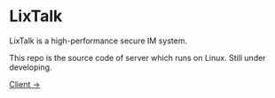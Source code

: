 # LixTalk

LixTalk is a high-performance secure IM system.

This repo is the source code of server which runs on Linux. Still under developing.

[Client ->](https://github.com/ZingLix/LixTalk-server/blob/master/LixTalk.sln)